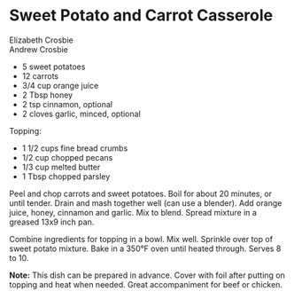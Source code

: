 # Sweet Potato and Carrot Casserole

Elizabeth Crosbie<br/>
Andrew Crosbie

- 5 sweet potatoes
- 12 carrots
- 3/4 cup orange juice
- 2 Tbsp honey
- 2 tsp cinnamon, optional
- 2 cloves garlic, minced, optional

Topping:

- 1 1/2 cups fine bread crumbs
- 1/2 cup chopped pecans
- 1/3 cup melted butter
- 1 Tbsp chopped parsley

Peel and chop carrots and sweet potatoes. Boil for about 20 minutes, or until tender. Drain and mash together well (can use a blender). Add orange juice, honey, cinnamon and garlic. Mix to blend. Spread mixture in a greased 13x9 inch pan.

Combine ingredients for topping in a bowl. Mix well. Sprinkle over top of sweet potato mixture. Bake in a 350°F oven until heated through. Serves 8 to 10.

**Note:** This dish can be prepared in advance. Cover with foil after putting on topping and heat when needed. Great accompaniment for beef or chicken.